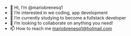 - 👋 Hi, I’m @mariobrenesq1
- 👀 I’m interested in we coding, app development
- 🌱 I’m currently studying to become a fullstack developer
- 💞️ I’m looking to collaborate on anything you need!
- 📫 How to reach me mariobrenesq1@hotmail.com

<!---
mariobrenesq1/mariobrenesq1 is a ✨ special ✨ repository because its `README.md` (this file) appears on your GitHub profile.
You can click the Preview link to take a look at your changes.
--->
